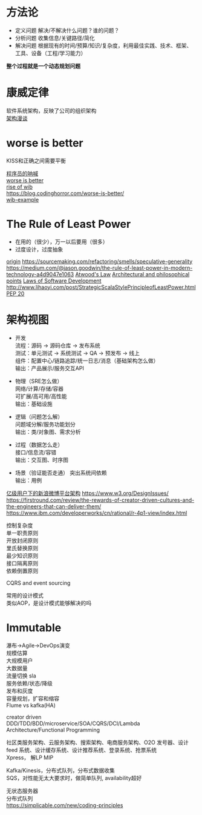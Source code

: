 # 方法论
* 定义问题
解决/不解决什么问题？谁的问题？
* 分析问题
收集信息/关键路径/简化
* 解决问题
根据现有的时间/预算/知识/复杂度，利用最佳实践、技术、框架、工具、设备（工程/学习能力）

**整个过程就是一个动态规划问题**

# 康威定律
软件系统架构，反映了公司的组织架构  
[架构漫谈](https://www.infoq.cn/article/an-informal-discussion-on-architecture-part01)

# worse is better
KISS和正确之间需要平衡

[程序员的呐喊](https://book.douban.com/subject/25884108/)  
[worse is better](http://dreamsongs.com/WorseIsBetter.html)  
[rise of wib](http://dreamsongs.com/RiseOfWorseIsBetter.html)  
https://blog.codinghorror.com/worse-is-better/  
[wib-example](https://stackoverflow.com/questions/471544/worse-is-better-is-there-an-example)  

# The Rule of Least Power
* 在用的（很少），万一以后要用（很多）
* 过度设计，过度抽象

[origin](https://www.w3.org/2001/tag/doc/leastPower.html)
https://sourcemaking.com/refactoring/smells/speculative-generality
https://medium.com/@jason.goodwin/the-rule-of-least-power-in-modern-technology-a4d9047e1063
[Atwood's Law](https://blog.codinghorror.com/the-principle-of-least-power/)
[Architectural and philosophical points](https://www.w3.org/DesignIssues/)
[Laws of Software Development](http://www.globalnerdy.com/2007/07/18/laws-of-software-development/)
http://www.lihaoyi.com/post/StrategicScalaStylePrincipleofLeastPower.html
[PEP 20](https://www.python.org/dev/peps/pep-0020/)

# 架构视图
* 开发   
流程：源码 -> 源码仓库 -> 发布系统  
测试：单元测试 -> 系统测试 -> QA -> 预发布 -> 线上  
组件：配置中心/链路追踪/统一日志/消息（基础架构怎么做）  
输出：产品展示/服务交互API

* 物理（SRE怎么做）  
网络/计算/存储/容器  
可扩展/高可用/高性能  
输出：基础设施 

* 逻辑（问题怎么解）  
问题域分解/服务功能划分  
输出：类/对象图、需求分析  

* 过程（数据怎么走）  
接口/信息流/容错  
输出：交互图、时序图  

* 场景（验证能否走通）
突出系统间依赖  
输出：用例

[亿级用户下的新浪微博平台架构](https://www.infoq.cn/article/weibo-platform-archieture)
https://www.w3.org/DesignIssues/  
https://firstround.com/review/the-rewards-of-creator-driven-cultures-and-the-engineers-that-can-deliver-them/  
https://www.ibm.com/developerworks/cn/rational/r-4p1-view/index.html  

控制复杂度  
单一职责原则  
开放封闭原则  
里氏替换原则  
最少知识原则  
接口隔离原则  
依赖倒置原则

CQRS and event sourcing  

常用的设计模式  
类似AOP，是设计模式能够解决的吗

# Immutable

瀑布->Agile->DevOps演变  
规模估算  
大规模用户  
大数据量  
流量切换 sla  
服务依赖/状态/降级  
发布和灰度  
容量规划，扩容和缩容  
Flume vs kafka(HA)  

creator driven  
DDD/TDD/BDD/microservice/SOA/CQRS/DCI/Lambda Architecture/Functional Programming

社区类服务架构、云服务架构、搜索架构、电商服务架构、O2O
发号器、设计 feed 系统、设计缓存系统、设计推荐系统、登录系统、抢票系统  
Xpress， 解LP MIP  

Kafka/Kinesis，分布式队列，分布式数据收集  
SQS，对性能无太大要求时，做简单队列, availability超好  

无状态服务器  
分布式队列  
https://simplicable.com/new/coding-principles  